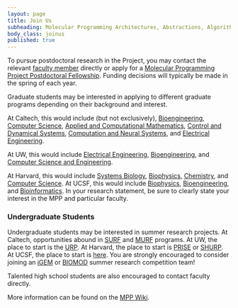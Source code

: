 ```yaml
---
layout: page
title: Join Us
subheading: Molecular Programming Architectures, Abstractions, Algorithms, Applications
body_class: joinus
published: true
---
```




To pursue postdoctoral research in the Project, you may contact the relevant [faculty member][1] directly or apply for a [Molecular Programming Project Postdoctoral Fellowship][2]. Funding decisions will typically be made in the spring of each year.

Graduate students may be interested in applying to different graduate programs depending on their background and interest.

At Caltech, this would include (but not exclusively), [Bioengineering][3], [Computer Science][4], [Applied and Computational Mathematics][5], [Control and Dynamical Systems][6], [Computation and Neural Systems][7], and [Electrical Engineering][8].

At UW, this would include [Electrical Engineering][9], [Bioengineering][10], and [Computer Science and Engineering][11].

At Harvard, this would include [Systems Biology][12], [Biophysics][13], [Chemistry][14], and [Computer Science][15]. At UCSF, this would include [Biophysics][16], [Bioengineering][17], and [Bioinformatics][18]. In your research statement, be sure to clearly state your interest in the MPP and particular faculty.

### Undergraduate Students
Undergraduate students may be interested in summer research projects. At Caltech, opportunities abound in [SURF][19] and [MURF][20] programs. At UW, the place to start is the [URP][21]. At Harvard, the place to start is [PRISE][22] or [SHURP][23]. At UCSF, the place to start is [here][24]. You are strongly encouraged to consider joining an [iGEM][25] or [BIOMOD][26] summer research competition team!

Talented high school students are also encouraged to contact faculty directly.

More information can be found on the [MPP Wiki][27].

   [1]: http://molecular-programming.org/people/people2.html
   [2]: http://molecular-programming.org/MPPWiki/index.php/MPP_Postdoctoral_Fellowship_Program
   [3]: http://www.be.caltech.edu
   [4]: http://www.cs.caltech.edu
   [5]: http://www.acm.caltech.edu
   [6]: http://www.cds.caltech.edu
   [7]: http://www.cns.caltech.edu
   [8]: http://www.ee.caltech.edu
   [9]: http://www.ee.washington.edu/
   [10]: http://depts.washington.edu/bioe/
   [11]: http://www.cs.washington.edu/
   [12]: http://sysbio.med.harvard.edu
   [13]: http://www.fas.harvard.edu/~biophys/
   [14]: http://chemistry.harvard.edu
   [15]: http://www.seas.harvard.edu/computer-science
   [16]: http://biophysics.ucsf.edu
   [17]: http://bioegrad.berkeley.edu
   [18]: http://bioinformatics.ucsf.edu
   [19]: http://www.surf.caltech.edu
   [20]: http://www.murf.caltech.edu
   [21]: http://www.washington.edu/research/urp/
   [22]: http://www.priselink.harvard.edu
   [23]: http://www.hms.harvard.edu/dms/diversity/shurp/
   [24]: http://graduate.ucsf.edu/content/summer-research-opportunities
   [25]: http://igem.org
   [26]: http://biomod.net
   [27]: http://molecular-programming.org/MPPWiki/index.php/Join_Us

